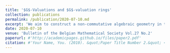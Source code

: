 ```yaml
---
title: '$G$-Valuations and $G$-valuation rings'
collection: publications
permalink: /publication/2020-07-10.md
excerpt: 'We aim to construct a non-commutative algebraic geometry in the style of Chevalley by using generalised valuations. To this end, we introduce groupoid valuation rings and associate suitable value functions to them. We show that many results from classical valuation theory can be generalised in a natural way to this context and give several examples. In the final section, we give a very concrete example of what a non-commutative curve would look like in this new setting.'
date: 2020-07-10
venue: 'Bulletin of the Belgian Mathematical Society Vol.27 No.2'
paperurl: #'http://academicpages.github.io/files/paper2.pdf'
citation: #'Your Name, You. (2010). &quot;Paper Title Number 2.&quot; <i>Journal 1</i>. 1(2).'
---
```

